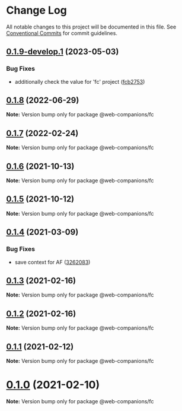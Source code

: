 # Change Log

All notable changes to this project will be documented in this file.
See [Conventional Commits](https://conventionalcommits.org) for commit guidelines.

## [0.1.9-develop.1](https://github.com/sumbad/web-companions/compare/@web-companions/fc@0.1.9-develop.0...@web-companions/fc@0.1.9-develop.1) (2023-05-03)


### Bug Fixes

* additionally check the value for 'fc' project ([fcb2753](https://github.com/sumbad/web-companions/commit/fcb2753070346bb65d6b0a599599ab4a305e3d38))





## [0.1.8](https://github.com/sumbad/web-companions/compare/@web-companions/fc@0.1.7...@web-companions/fc@0.1.8) (2022-06-29)

**Note:** Version bump only for package @web-companions/fc





## [0.1.7](https://github.com/sumbad/web-companions/compare/@web-companions/fc@0.1.6...@web-companions/fc@0.1.7) (2022-02-24)

**Note:** Version bump only for package @web-companions/fc





## [0.1.6](https://github.com/sumbad/web-companions/compare/@web-companions/fc@0.1.5...@web-companions/fc@0.1.6) (2021-10-13)

**Note:** Version bump only for package @web-companions/fc





## [0.1.5](https://github.com/sumbad/web-companions/compare/@web-companions/fc@0.1.5-develop.1...@web-companions/fc@0.1.5) (2021-10-12)

**Note:** Version bump only for package @web-companions/fc





## [0.1.4](https://github.com/sumbad/web-companions/compare/@web-companions/fc@0.1.3...@web-companions/fc@0.1.4) (2021-03-09)


### Bug Fixes

* save context for AF ([3262083](https://github.com/sumbad/web-companions/commit/3262083bc2ac7585c9ec6655e19f0a3134c965a9))





## [0.1.3](https://github.com/sumbad/web-companions/compare/@web-companions/fc@0.1.2...@web-companions/fc@0.1.3) (2021-02-16)

**Note:** Version bump only for package @web-companions/fc





## [0.1.2](https://github.com/sumbad/web-companions/compare/@web-companions/fc@0.1.1...@web-companions/fc@0.1.2) (2021-02-16)

**Note:** Version bump only for package @web-companions/fc





## [0.1.1](https://github.com/sumbad/web-companions/compare/@web-companions/fc@0.1.0...@web-companions/fc@0.1.1) (2021-02-12)

**Note:** Version bump only for package @web-companions/fc





# [0.1.0](https://github.com/sumbad/web-companions/compare/@web-companions/fc@0.1.0-test-tng.10...@web-companions/fc@0.1.0) (2021-02-10)

**Note:** Version bump only for package @web-companions/fc
